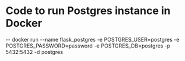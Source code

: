 # Code to run Postgres instance in Docker
-- docker run --name flask_postgres -e POSTGRES_USER=postgres -e POSTGRES_PASSWORD=password -e POSTGRES_DB=postgres -p 5432:5432 -d postgres